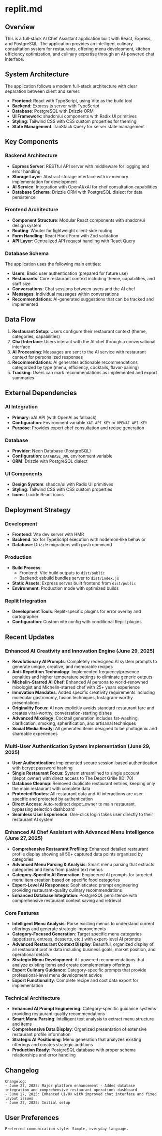 # replit.md

## Overview

This is a full-stack AI Chef Assistant application built with React, Express, and PostgreSQL. The application provides an intelligent culinary consultation system for restaurants, offering menu development, kitchen efficiency optimization, and culinary expertise through an AI-powered chat interface.

## System Architecture

The application follows a modern full-stack architecture with clear separation between client and server:

- **Frontend**: React with TypeScript, using Vite as the build tool
- **Backend**: Express.js server with TypeScript
- **Database**: PostgreSQL with Drizzle ORM
- **UI Framework**: shadcn/ui components with Radix UI primitives
- **Styling**: Tailwind CSS with CSS custom properties for theming
- **State Management**: TanStack Query for server state management

## Key Components

### Backend Architecture
- **Express Server**: RESTful API server with middleware for logging and error handling
- **Storage Layer**: Abstract storage interface with in-memory implementation for development
- **AI Service**: Integration with OpenAI/xAI for chef consultation capabilities
- **Database Schema**: Drizzle ORM with PostgreSQL dialect for data persistence

### Frontend Architecture
- **Component Structure**: Modular React components with shadcn/ui design system
- **Routing**: Wouter for lightweight client-side routing
- **Form Handling**: React Hook Form with Zod validation
- **API Layer**: Centralized API request handling with React Query

### Database Schema
The application uses the following main entities:
- **Users**: Basic user authentication (prepared for future use)
- **Restaurants**: Core restaurant context including theme, capabilities, and staff size
- **Conversations**: Chat sessions between users and the AI chef
- **Messages**: Individual messages within conversations
- **Recommendations**: AI-generated suggestions that can be tracked and implemented

## Data Flow

1. **Restaurant Setup**: Users configure their restaurant context (theme, categories, capabilities)
2. **Chat Interface**: Users interact with the AI chef through a conversational interface
3. **AI Processing**: Messages are sent to the AI service with restaurant context for personalized responses
4. **Recommendations**: AI generates actionable recommendations categorized by type (menu, efficiency, cocktails, flavor-pairing)
5. **Tracking**: Users can mark recommendations as implemented and export summaries

## External Dependencies

### AI Integration
- **Primary**: xAI API (with OpenAI as fallback)
- **Configuration**: Environment variable `XAI_API_KEY` or `OPENAI_API_KEY`
- **Purpose**: Provides expert chef consultation and recipe generation

### Database
- **Provider**: Neon Database (PostgreSQL)
- **Configuration**: `DATABASE_URL` environment variable
- **ORM**: Drizzle with PostgreSQL dialect

### UI Components
- **Design System**: shadcn/ui with Radix UI primitives
- **Styling**: Tailwind CSS with CSS custom properties
- **Icons**: Lucide React icons

## Deployment Strategy

### Development
- **Frontend**: Vite dev server with HMR
- **Backend**: tsx for TypeScript execution with nodemon-like behavior
- **Database**: Drizzle migrations with push command

### Production
- **Build Process**: 
  - Frontend: Vite build outputs to `dist/public`
  - Backend: esbuild bundles server to `dist/index.js`
- **Static Assets**: Express serves built frontend from `dist/public`
- **Environment**: Production mode with optimized builds

### Replit Integration
- **Development Tools**: Replit-specific plugins for error overlay and cartographer
- **Configuration**: Custom vite config with conditional Replit plugins

## Recent Updates

### Enhanced AI Creativity and Innovation Engine (June 29, 2025)
- **Revolutionary AI Prompts**: Completely redesigned AI system prompts to generate unique, creative, and memorable recipes
- **Anti-Repetition Technology**: Implemented frequency/presence penalties and higher temperature settings to eliminate generic outputs
- **Michelin-Starred AI Chef**: Enhanced AI persona to world-renowned mixologist and Michelin-starred chef with 25+ years experience
- **Innovation Mandates**: Added specific creativity requirements including molecular gastronomy, fusion techniques, Instagram-worthy presentations
- **Originality Focus**: AI now explicitly avoids standard restaurant fare and creates viral-worthy, conversation-starting dishes
- **Advanced Mixology**: Cocktail generation includes fat-washing, clarification, smoking, spherification, and artisanal techniques
- **Social Media Ready**: All generated items designed to be photogenic and shareable experiences

### Multi-User Authentication System Implementation (June 29, 2025)
- **User Authentication**: Implemented secure session-based authentication with bcrypt password hashing
- **Single Restaurant Focus**: System streamlined to single account (depot_owner) with direct access to The Depot Grille (ID: 70)
- **Database Cleanup**: Removed duplicate restaurant entries, keeping only the main restaurant with complete data
- **Protected Routes**: All restaurant data and AI interactions are user-specific and protected by authentication
- **Direct Access**: Auto-redirect depot_owner to main restaurant, bypassing selection dashboard
- **Seamless User Experience**: One-click login takes user directly to their restaurant AI system

### Enhanced AI Chef Assistant with Advanced Menu Intelligence (June 27, 2025)
- **Comprehensive Restaurant Profiling**: Enhanced detailed restaurant profile display showing all 50+ captured data points organized by categories
- **Advanced Menu Parsing & Analysis**: Smart menu parsing that extracts categories and items from pasted text menus
- **Category-Specific AI Generation**: Engineered AI prompts for targeted menu item creation based on specific food categories
- **Expert-Level AI Responses**: Sophisticated prompt engineering providing restaurant-quality culinary recommendations
- **Enhanced Database Integration**: PostgreSQL persistence with comprehensive restaurant context saving and retrieval

### Core Features
- **Intelligent Menu Analysis**: Parse existing menus to understand current offerings and generate strategic improvements
- **Category-Focused Generation**: Target specific menu categories (appetizers, entrees, desserts, etc.) with expert-level AI prompts
- **Advanced Restaurant Context Display**: Beautiful, organized display of all restaurant profile data including business goals, market position, and operational details
- **Strategic Menu Development**: AI-powered recommendations that analyze existing items and create complementary offerings
- **Expert Culinary Guidance**: Category-specific prompts that provide professional-level menu development advice
- **Export Functionality**: Complete recipe and cost data export for implementation

### Technical Architecture
- **Enhanced AI Prompt Engineering**: Category-specific guidance systems providing restaurant-quality recommendations
- **Smart Menu Parsing**: Intelligent text analysis to extract menu structure and items
- **Comprehensive Data Display**: Organized presentation of extensive restaurant profile information
- **Strategic AI Positioning**: Menu generation that analyzes existing offerings and creates strategic additions
- **Production Ready**: PostgreSQL database with proper schema relationships and error handling

## Changelog

```
Changelog:
- June 27, 2025: Major platform enhancement - Added database integration and comprehensive restaurant operations dashboard
- June 27, 2025: Enhanced UI/UX with improved chat interface and fixed layout issues  
- June 27, 2025: Initial setup
```

## User Preferences

```
Preferred communication style: Simple, everyday language.
```